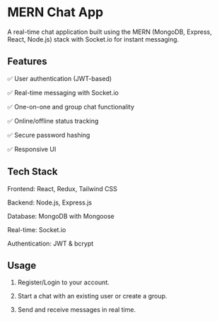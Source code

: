 # MERN Chat App
A real-time chat application built using the MERN (MongoDB, Express, React, Node.js) stack 
with Socket.io for instant messaging.

## Features
✅ User authentication (JWT-based)

✅ Real-time messaging with Socket.io

✅ One-on-one and group chat functionality

✅ Online/offline status tracking

✅ Secure password hashing

✅ Responsive UI

## Tech Stack
Frontend: React, Redux, Tailwind CSS

Backend: Node.js, Express.js

Database: MongoDB with Mongoose

Real-time: Socket.io

Authentication: JWT & bcrypt

## Usage
1. Register/Login to your account.

2. Start a chat with an existing user or create a group.

3. Send and receive messages in real time.
   
